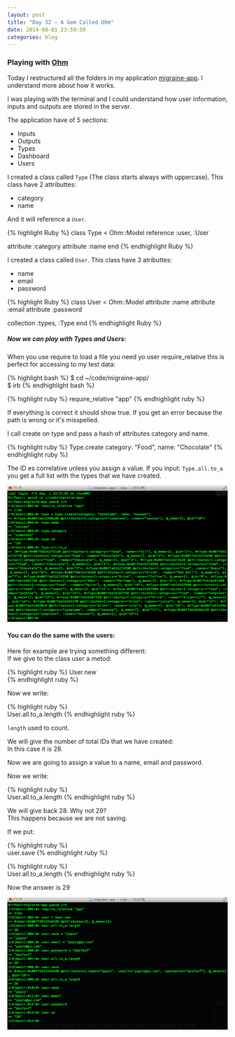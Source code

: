 ```yaml
---
layout: post
title: "Day 32 – A Gem Called Ohm"
date: 2014-08-01 23:59:59
categories: blog
---
```


### Playing with <a href="https://github.com/soveran/ohm">Ohm</a>

Today I restructured all the folders in my application
<a href="https://github.com/migraine-io/migraine-app">migraine-app</a>.
I understand more about how it works.

I was playing with the terminal and I could understand how user information, inputs and outputs are stored in the server.  

The application have of 5 sections:  

- Inputs
- Outputs
- Types
- Dashboard
- Users  

I created a class called `Type` (The class starts always with uppercase). This class have 2 attributtes:

- category  
- name

And it will reference a `User`.

{% highlight Ruby %}
class Type < Ohm::Model
  reference :user, :User

  attribute :category
  attribute :name
end
{% endhighlight Ruby %}

I created a class called `User`. This class have 3 atributtes:

- name  
- email  
- password  

{% highlight Ruby %}
class User < Ohm::Model
  attribute :name
  attribute :email
  attribute :password

  collection :types,   :Type
end
{% endhighlight Ruby %}

##### Now we can play with Types and Users:

When you use require to load a file you need yo user require_relative this is perfect for accessing to my test data:  

{% highlight bash %}
$ cd ~/code/migraine-app/  
$ irb
{% endhighlight bash %}

{% highlight ruby %}
require_relative "app"
{% endhighlight ruby %}

If everything is correct it should show true. If you get an error because the path is wrong or it's misspelled.

I call create on type and pass a hash of attributes category and name.

{% highlight ruby %}
Type.create category: "Food", name: "Chocolate"
{% endhighlight ruby %}

The ID es correlative unless you assign a value.
If you input: `Type.all.to_a`  
you get a full list with the types that we have created.

![yo](/images/type_relative.jpg)

#### You can do the same with the users:  
Here for example are trying something different:  
If we give to the class user a metod:

{% highlight ruby %}
User.new  
{% endhighlight ruby %}

Now we write:

{% highlight ruby %}  
User.all.to_a.length
{% endhighlight ruby %}  

`length` used to count.

We will give the number of total IDs that we have created:  
In this case it is 28.  

Now we are going to assign a value to a name, email and password.  

Now we write:

{% highlight ruby %}  
User.all.to_a.length
{% endhighlight ruby %}

We will give back 28.
Why not 29?  
This happens because we are not saving.  

If we put:  

{% highlight ruby %}  
user.save
{% endhighlight ruby %}  

{% highlight ruby %}  
User.all.to_a.length
{% endhighlight ruby %}  

Now the answer is 29

![yo](/images/user_relative.jpg)
